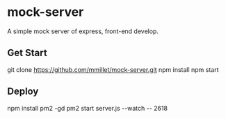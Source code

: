 # mock-server
A simple mock server of express, front-end develop.

## Get Start
git clone https://github.com/mmillet/mock-server.git
npm install
npm start

## Deploy
npm install pm2 -gd
pm2 start server.js --watch -- 2618